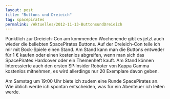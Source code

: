 ```yaml
---
layout: post
title: "Buttons und Dreieich"
tag: spacepirates
permalink: /Aktuelles/2012-11-13-ButtonsundDreieich
---
```


<div>
<img alt="" class="floatleft" src="{{ site.baseurl }}/assets/pics/spacepirates/gallery/diverses/tn2/sp-buttons.jpg" />Pünktlich zur Dreieich-Con am kommenden Wochenende gibt es jetzt auch wieder die beliebten SpacePirates Buttons. Auf der Dreieich-Con teile ich mir mit Bock-Spiele einen Stand. Am Stand kann man die Buttons entweder für 1 &euro; kaufen oder einen kostenlos abgreifen, wenn man sich das SpacePirates Hardcover oder ein Themenheft kauft. Am Stand können Interessierte auch den ersten SP:Insider Roboter von Kappa Gamma kostenlos mitnehmen, es wird allerdings nur 20 Exemplare davon geben.

Am Samstag um 19:00 Uhr biete ich zudem eine Runde SpacePirates an. Wie üblich werde ich spontan entscheiden, was für ein Abenteuer ich leiten werde.

</div>

